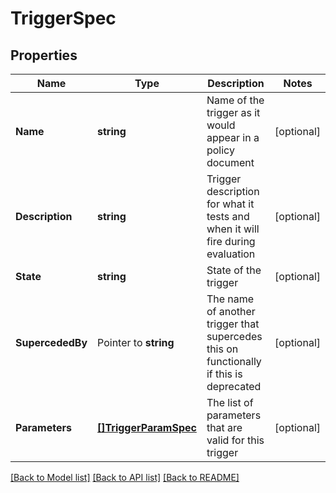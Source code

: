 # TriggerSpec

## Properties
Name | Type | Description | Notes
------------ | ------------- | ------------- | -------------
**Name** | **string** | Name of the trigger as it would appear in a policy document | [optional] 
**Description** | **string** | Trigger description for what it tests and when it will fire during evaluation | [optional] 
**State** | **string** | State of the trigger | [optional] 
**SupercededBy** | Pointer to **string** | The name of another trigger that supercedes this on functionally if this is deprecated | [optional] 
**Parameters** | [**[]TriggerParamSpec**](TriggerParamSpec.md) | The list of parameters that are valid for this trigger | [optional] 

[[Back to Model list]](../README.md#documentation-for-models) [[Back to API list]](../README.md#documentation-for-api-endpoints) [[Back to README]](../README.md)


